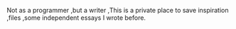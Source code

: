 Not as a programmer ,but a writer ,This is a private place to save inspiration ,files ,some independent essays I wrote before.
